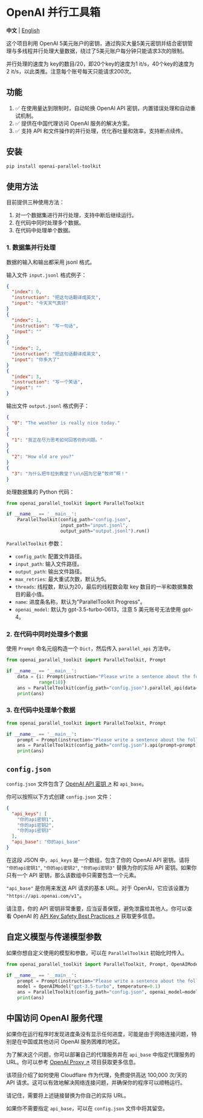 # OpenAI 并行工具箱

**中文** | [English](README.md)

这个项目利用 OpenAI 5美元账户的密钥，通过购买大量5美元密钥并结合密钥管理与多线程并行处理大量数据，绕过了5美元账户每分钟只能请求3次的限制。

并行处理的速度为 key的数目/20，即20个key的速度为1 it/s，40个key的速度为2 it/s，以此类推。注意每个账号每天只能请求200次。

## 功能

1. ✅ 在使用量达到限制时，自动轮换 OpenAI API 密钥，内置错误处理和自动重试机制。
2. ✅ 提供在中国代理访问 OpenAI 服务的解决方案。
3. ✅ 支持 API 和文件操作的并行处理，优化吞吐量和效率，支持断点续传。

## 安装

```bash
pip install openai-parallel-toolkit
```

## 使用方法

目前提供三种使用方法：

1. 对一个数据集进行并行处理，支持中断后继续运行。
2. 在代码中同时处理多个数据。
3. 在代码中处理单个数据。

### 1. 数据集并行处理

数据的输入和输出都采用 jsonl 格式。

输入文件 `input.jsonl` 格式例子：

```json lines
{
  "index": 0,
  "instruction": "把这句话翻译成英文",
  "input": "今天天气真好"
}
{
  "index": 1,
  "instruction": "写一句话",
  "input": ""
}
{
  "index": 2,
  "instruction": "把这句话翻译成英文",
  "input": "你多大了"
}
{
  "index": 3,
  "instruction": "写一个笑话",
  "input": ""
}
```

输出文件 `output.jsonl` 格式例子：

```json lines
{
  "0": "The weather is really nice today."
}
{
  "1": "我正在尽力思考如何回答你的问题。"
}
{
  "2": "How old are you?"
}
{
  "3": "为什么把牛拉到教堂？\n\n因为它是“牧师”啊！"
}
```

处理数据集的 Python 代码：

```python
from openai_parallel_toolkit import ParallelToolkit

if __name__ == '__main__':
    ParallelToolkit(config_path="config.json",
                    input_path="input.jsonl",
                    output_path="output.jsonl").run()
```

`ParallelToolkit` 参数：

- `config_path`: 配置文件路径。
- `input_path`: 输入文件路径。
- `output_path`: 输出文件路径。
- `max_retries`: 最大重试次数，默认为5。
- `threads`: 线程数，默认为20，最后的线程数会取 key 数目的一半和数据集数目的最小值。
- `name`: 进度条名称，默认为"ParallelToolkit Progress"。
- `openai_model`: 默认为 gpt-3.5-turbo-0613，注意 5 美元账号无法使用 gpt-4。

### 2. 在代码中同时处理多个数据

使用 `Prompt` 命名元组构造一个 `Dict`，然后传入 `parallel_api` 方法中。

```python
from openai_parallel_toolkit import ParallelToolkit, Prompt

if __name__ == '__main__':
    data = {i: Prompt(instruction="Please write a sentence about the following topic: ", input="china") for i in
            range(10)}
    ans = ParallelToolkit(config_path="config.json").parallel_api(data=data)
    print(ans)
```

### 3. 在代码中处理单个数据

```python
from openai_parallel_toolkit import ParallelToolkit, Prompt

if __name__ == '__main__':
    prompt = Prompt(instruction="Please write a sentence about the following topic: ", input="flowers")
    ans = ParallelToolkit(config_path="config.json").api(prompt=prompt)
    print(ans)
```

## `config.json`

`config.json`
文件包含了 [OpenAI API 密钥 ↗](https://help.openai.com/en/articles/4936850-where-do-i-find-my-secret-api-key)
和 `api_base`。

你可以按照以下方式创建 `config.json` 文件：

```json
{
  "api_keys": [
    "你的api密钥1",
    "你的api密钥2",
    "你的api密钥3"
  ],
  "api_base": "你的api_base"
}
```

在这段 JSON 中，`api_keys` 是一个数组，包含了你的 OpenAI API
密钥。请将 `"你的api密钥1"`, `"你的api密钥2"`, `"你的api密钥3"` 替换为你的实际 API 密钥。如果你只有一个 API
密钥，那么该数组中只需要包含一个元素。

`"api_base"` 是你用来发送 API 请求的基本 URL。对于 OpenAI，它应该设置为 `"https://api.openai.com/v1"`。

请注意，你的 API 密钥非常重要，应当妥善保管，避免泄露给其他人。你可以查看 OpenAI
的 [API Key Safety Best Practices ↗](https://help.openai.com/en/articles/4936850-where-do-i-find-my-secret-api-key)
获取更多信息。

## 自定义模型与传递模型参数

如果你想自定义使用的模型和参数，可以在 `ParallelToolkit` 初始化时传入。

```python
from openai_parallel_toolkit import ParallelToolkit, Prompt, OpenAIModel

if __name__ == '__main__':
    prompt = Prompt(instruction="Please write a sentence about the following topic: ", input="flowers")
    model = OpenAIModel("gpt-3.5-turbo", temperature=0.1)
    ans = ParallelToolkit(config_path="config.json", openai_model=model).api(prompt=prompt)
    print(ans)
```

## 中国访问 OpenAI 服务代理

如果你在运行程序时发现进度条没有显示任何进度，可能是由于网络连接问题，特别是在中国或其他访问 OpenAI 服务困难的地区。

为了解决这个问题，你可以部署自己的代理服务并在 `api_base` 中指定代理服务的
URL。你可以参考 [OpenAI Proxy ↗](https://github.com/justjavac/openai-proxy) 项目获取更多信息。

该项目介绍了如何使用 Cloudflare 作为代理，免费提供高达 100,000 次/天的 API 请求。这可以有效地解决网络连接问题，并确保你的程序可以顺畅运行。

请记住，需要将上述链接替换为你自己的实际 URL。

如果你不需要指定 `api_base`，可以在 `config.json` 文件中将其留空。

